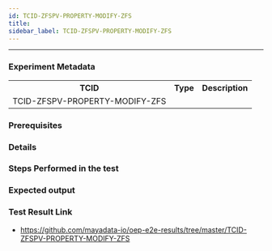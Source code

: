 ```yaml
---
id: TCID-ZFSPV-PROPERTY-MODIFY-ZFS
title: 
sidebar_label: TCID-ZFSPV-PROPERTY-MODIFY-ZFS
---
```

------

### Experiment Metadata

<table>
  <tr>
    <th> TCID </th>
    <th> Type </th>
    <th> Description </th>
  </tr>
  <tr>
    <td>TCID-ZFSPV-PROPERTY-MODIFY-ZFS</td>
    <td></td>
    <td></td>
  </tr>
</table>

### Prerequisites


### Details


### Steps Performed in the test



### Expected output


### Test Result Link

- https://github.com/mayadata-io/oep-e2e-results/tree/master/TCID-ZFSPV-PROPERTY-MODIFY-ZFS

